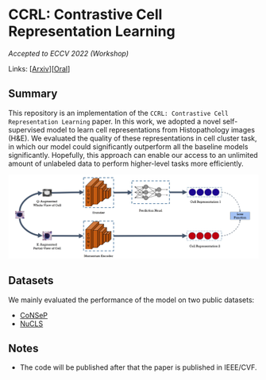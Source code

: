 # CCRL: Contrastive Cell Representation Learning
_Accepted to ECCV 2022 (Workshop)_ 

Links: [[Arxiv](https://arxiv.org/pdf/2208.06445.pdf)][[Oral](https://youtu.be/gOv6ukYzLEw)]

## Summary
This repository is an implementation of the `CCRL: Contrastive Cell Representation Learning` paper. In this work, we adopted a novel self-supervised model to learn cell representations from Histopathology images (H&E). We evaluated the quality of these representations in cell cluster task, in which our model could significantly outperform all the baseline models significantly. Hopefully, this approach can enable our access to an unlimited amount of unlabeled data to perform higher-level tasks more efficiently. 

![](Figures/abstract.jpg)

## Datasets
We mainly evaluated the performance of the model on two public datasets:
* [CoNSeP](https://warwick.ac.uk/fac/cross_fac/tia/data/hovernet/)
* [NuCLS](https://sites.google.com/view/nucls/home)

## Notes
* The code will be published after that the paper is published in IEEE/CVF. 

